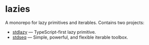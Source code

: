 # lazies
A monorepo for lazy primitives and iterables. Contains two projects:

- [stdlazy](https://github.com/GregRos/lazies/tree/master/packages/stdlazy) — TypeScript-first lazy primitive.
- [stdseq](https://github.com/GregRos/lazies/tree/master/packages/stdseq) — Simple, powerful, and flexible iterable toolbox.

